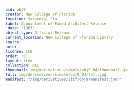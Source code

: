 ```yaml
---
pid: obj9
creator: New College of Florida
location: Sarasota, Fla
label: Appointment of Famed Architect Release
_date: '1963'
object_type: Official Release
current_location: New College of Florida Library
source: 
note: 
license: CC0
order: '8'
layout: item
collection: pei
thumbnail: img/derivatives/simple/obj9_04/thumbnail.jpg
full: img/derivatives/simple/obj9_04/full.jpg
manifest: "/img/derivatives/iiif/obj9/manifest.json"
---
```

